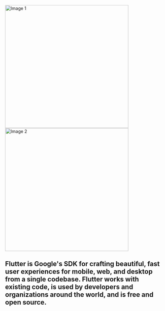 

<div>
  <img src="https://upload.wikimedia.org/wikipedia/commons/1/17/Google-flutter-logo.png" alt="Image 1" style="display: inline-block; width: 400px; height: auto;">
  <img src="https://forms.saylaniwelfare.com/static/media/logo.22bf709605809177256c.png" alt="Image 2" style="display: inline-block; width: 400px; height: auto;">
</div>

## Flutter is Google's SDK for crafting beautiful, fast user experiences for mobile, web, and desktop from a single codebase. Flutter works with existing code, is used by developers and organizations around the world, and is free and open source.

